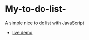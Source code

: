 # My-to-do-list-
A simple nice to do list with JavaScript
- [live demo](https://miguelmtz-tv.github.io/My-to-do-list-/)
